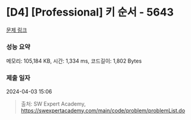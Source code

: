 # [D4] [Professional] 키 순서 - 5643 

[문제 링크](https://swexpertacademy.com/main/code/problem/problemDetail.do?contestProbId=AWXQsLWKd5cDFAUo) 

### 성능 요약

메모리: 105,184 KB, 시간: 1,334 ms, 코드길이: 1,802 Bytes

### 제출 일자

2024-04-03 15:06



> 출처: SW Expert Academy, https://swexpertacademy.com/main/code/problem/problemList.do